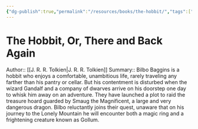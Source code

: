 ```yaml
---
{"dg-publish":true,"permalink":"/resources/books/the-hobbit/","tags":["resources/book"],"noteIcon":""}
---
```


# The Hobbit, Or, There and Back Again
Author:: [[J. R. R. Tolkien\|J. R. R. Tolkien]]
Summary:: Bilbo Baggins is a hobbit who enjoys a comfortable, unambitious life, rarely traveling any farther than his pantry or cellar. But his contentment is disturbed when the wizard Gandalf and a company of dwarves arrive on his doorstep one day to whisk him away on an adventure. They have launched a plot to raid the treasure hoard guarded by Smaug the Magnificent, a large and very dangerous dragon. Bilbo reluctantly joins their quest, unaware that on his journey to the Lonely Mountain he will encounter both a magic ring and a frightening creature known as Gollum.